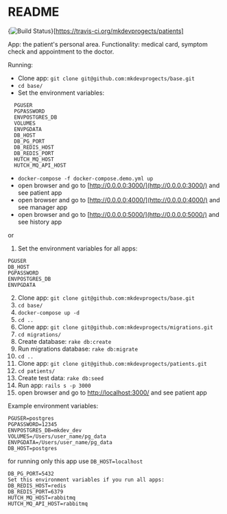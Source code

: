 # README
{<img src="https://travis-ci.org/mkdevprogects/patients.svg?branch=master" alt="Build Status" />}[https://travis-ci.org/mkdevprogects/patients]

App: the patient's personal area.
Functionality: medical card, symptom check and appointment to the doctor.

Running:

* Clone app: `git clone git@github.com:mkdevprogects/base.git`
* `cd base/`
* Set the environment variables:
```
  PGUSER  
  PGPASSWORD  
  ENVPOSTGRES_DB  
  VOLUMES  
  ENVPGDATA  
  DB_HOST  
  DB_PG_PORT  
  DB_REDIS_HOST  
  DB_REDIS_PORT  
  HUTCH_MQ_HOST  
  HUTCH_MQ_API_HOST
```  
* `docker-compose -f docker-compose.demo.yml up`
* open browser and go to [http://0.0.0.0:3000/](http://0.0.0.0:3000/) and see patient app
* open browser and go to [http://0.0.0.0:4000/](http://0.0.0.0:4000/) and see manager app
* open browser and go to [http://0.0.0.0:5000/](http://0.0.0.0:5000/) and see history app

or

1. Set the environment variables for all apps:
```
PGUSER
DB_HOST
PGPASSWORD
ENVPOSTGRES_DB
ENVPGDATA
```
2. Clone app: `git clone git@github.com:mkdevprogects/base.git`
3. `cd base/`
4. `docker-compose up -d`
5. `cd ..`
6. Clone app: `git clone git@github.com:mkdevprogects/migrations.git`
7. `cd migrations/`
8. Create database: `rake db:create`
9. Run migrations database: `rake db:migrate`
10. `cd ..`
11. Clone app: `git clone git@github.com:mkdevprogects/patients.git`
12. `cd patients/`
13. Create test data: `rake db:seed`
14. Run app: `rails s -p 3000`
15. open browser and go to [http://localhost:3000/](http://localhost:3000/) and see patient app

Example environment variables:
```
PGUSER=postgres
PGPASSWORD=12345
ENVPOSTGRES_DB=mkdev_dev
VOLUMES=/Users/user_name/pg_data
ENVPGDATA=/Users/user_name/pg_data
DB_HOST=postgres
```
for running only this app use `DB_HOST=localhost`
```
DB_PG_PORT=5432
Set this environment variables if you run all apps:
DB_REDIS_HOST=redis
DB_REDIS_PORT=6379
HUTCH_MQ_HOST=rabbitmq
HUTCH_MQ_API_HOST=rabbitmq
```
